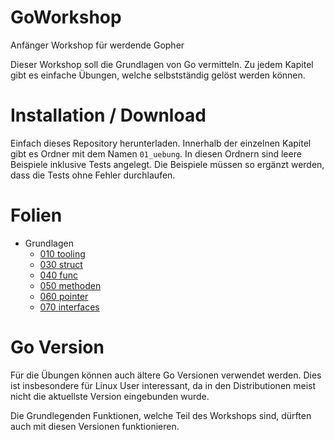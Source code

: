 # GoWorkshop
Anfänger Workshop für werdende Gopher

Dieser Workshop soll die Grundlagen von Go vermitteln. Zu jedem Kapitel gibt es einfache Übungen, welche selbstständig gelöst werden können. 

# Installation / Download

Einfach dieses Repository herunterladen. Innerhalb der einzelnen Kapitel gibt es Ordner mit dem Namen `01_uebung`. In diesen Ordnern sind leere Beispiele inklusive Tests angelegt. Die Beispiele müssen so ergänzt werden, dass die Tests ohne Fehler durchlaufen.

# Folien

* Grundlagen
    * [010 tooling](http://talks.godoc.org/github.com/as27/GoWorkshop/01_Grundlagen/010_GoTooling/tooling.slide)
    * [030 struct](http://talks.godoc.org/github.com/as27/GoWorkshop/01_Grundlagen/030_struct/struct.slide)
    * [040 func](http://talks.godoc.org/github.com/as27/GoWorkshop/01_Grundlagen/040_func/func.slide)
    * [050 methoden](http://talks.godoc.org/github.com/as27/GoWorkshop/01_Grundlagen/050_methoden/methoden.slide)
    * [060 pointer](http://talks.godoc.org/github.com/as27/GoWorkshop/01_Grundlagen/060_pointer/pointer.slide)
    * [070 interfaces](http://talks.godoc.org/github.com/as27/GoWorkshop/01_Grundlagen/070_interfaces/interfaces.slide)

# Go Version

Für die Übungen können auch ältere Go Versionen verwendet werden. Dies ist insbesondere für Linux User interessant, da in den Distributionen meist nicht die aktuellste Version eingebunden wurde.

Die Grundlegenden Funktionen, welche Teil des Workshops sind, dürften auch mit diesen Versionen funktionieren.